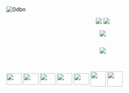 

<p align="left"> <img src="https://komarev.com/ghpvc/?username=0dbn&label=Profile%20views&color=0e75b6&style=flat" alt="0dbn" /> </p>



<p align="center">
  <img src="https://github-profile-summary-cards.vercel.app/api/cards/stats?username=0dbn&theme=solarized_dark" />
  <img src="https://github-profile-summary-cards.vercel.app/api/cards/most-commit-language?username=0dbn&theme=solarized_dark" />
</p>
<p align="center">
  <img src="https://github-profile-summary-cards.vercel.app/api/cards/profile-details?username=0dbn&theme=solarized_dark" />
</p>

##



<p href="https://github.com/ryo-ma/github-profile-trophy" align="center">
  <img src="https://github-profile-trophy.vercel.app/?username=0dbn&theme=nord&margin-w=5&row=1&column=5&no-frame=true&title=Commits,PR,Repositories,Stars,Followers" />
</p>



##
  
<div style="display: inline_block"><br>
  <img align="center" height="30" width="40" src="https://upload.wikimedia.org/wikipedia/commons/9/93/Amazon_Web_Services_Logo.svg">
  <img align="center" height="30" width="40" src="https://cdn.jsdelivr.net/gh/devicons/devicon/icons/bash/bash-original.svg">
  <img align="center" height="30" width="40" src="https://cdn.jsdelivr.net/gh/devicons/devicon/icons/python/python-original.svg">  
  <img align="center" height="30" width="40" src="https://cdn.jsdelivr.net/gh/devicons/devicon/icons/linux/linux-original.svg">
  <img align="center" height="30" width="40" src="https://cdn.jsdelivr.net/gh/devicons/devicon/icons/windows8/windows8-original.svg">
  <img align="center" height="40" width="40" src="https://cdn.jsdelivr.net/gh/devicons/devicon/icons/docker/docker-plain.svg">
  <img align="center" height="40" width="40" src="https://cdn.jsdelivr.net/gh/devicons/devicon/icons/github/github-original.svg">
  
    
  
  </div>
